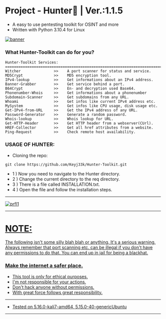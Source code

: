 # Project - Hunter:snake: | Ver.:1.1.5

- A easy to use pentesting toolkit for OSINT and more
- Written with Python 3.10.4 for Linux 

<a href="https://github.com/Keyj33k/Hunter/archive/refs/heads/main.zip"><img src="https://github.com/Keyj33k/profiles/blob/main/profile/HunteR(2).png?raw=true" alt="banner"/></a>

### What Hunter-Toolkit can do for you?
```
Hunter-Toolkit Services:
=======================================================================
Witcher               >>    A port scanner for status and service.
MD5Crypt              >>    MD5 encryption tool.
IPv4-lookup           >>    Get informations about an IPv4 address.
Banner-Grabber        >>    Get service behind a port.
B64Crypt              >>    En- and decryption used Base64.
Phonenumber-Whois     >>    Get informations about a phonenumber
Subdomain-Scanner     >>    Get subdomains from any URL.
Whoami                >>    Get infos like current IPv4 address etc.
MySystem              >>    Get infos like CPU usage, disk usage etc.
Get-IPv4-from-URL     >>    Get the IPv4 address of any URL.
Password-Generator    >>    Generate a random password.
Whois-lookup          >>    Whois lookup for URL.
Get-HTTP-Header       >>    Get HTTP header from a webserver(CUrl).
HREF-Collector        >>    Get all href attributes from a website.
Ping-Request          >>    Check remote host availability.
```

### USAGE OF HUNTER:

- Cloning the repo:
```
git clone https://github.com/Keyj33k/Hunter-Toolkit.git
```
- 1 )  Now you need to navigate to the Hunter directory.
- 2 )  Change the current directory to the req directory.
- 3 )  There is a file called INSTALLATION.txt.
- 4 )  Open the file and follow the installation steps.

---

<div id="profile">
  <a href="https://www.python.org/">
    <img src="https://github.com/Keyj33k/profiles/blob/main/profile/pypy.jpeg?raw=true" alt="prfl1"/>
    
---

# NOTE:
The following isn't some silly blah blah or anything. It's a serious warning.
Always remember that port scanning etc. can be illegal if you don't have any
permissions to do that. You can end up in jail for being a blackhat.
    
### Make the internet a safer place.
    
    
- This tool is only for ethical purposes. 
- I'm not responsible for your actions. 
- Don't hack anyone without permissions.
- With great force follows great responsibility.

---
  
- Tested on 5.16.0-kali7-amd64, 5.15.0-40-genericUbuntu
  
---


